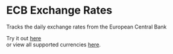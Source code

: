 # ECB Exchange Rates
Tracks the daily exchange rates from the European Central Bank

Try it out [here](https://exchange-rates.linum.martins-lightart.de/rate/JPY/2022-09-28) <br>
or view all supported currencies [here](https://exchange-rates.linum.martins-lightart.de/supported).


